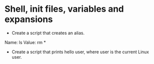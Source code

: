 # Shell, init files, variables and expansions

* Create a script that creates an alias.

Name: ls
Value: rm *
* Create a script that prints hello user, where user is the current Linux user.
